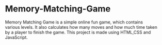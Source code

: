 # Memory-Matching-Game
Memory Matching Game is a simple online fun game, which contains various levels. It also calculates how many moves and how much time taken by a player to finish the game. This project is made using HTML,CSS and JavaScript.

